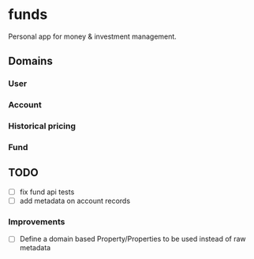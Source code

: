 # funds

Personal app for money &amp; investment management.

## Domains

### User

### Account

### Historical pricing

### Fund

## TODO

- [ ] fix fund api tests
- [ ] add metadata on account records

### Improvements

- [ ] Define a domain based Property/Properties to be used instead of raw metadata
